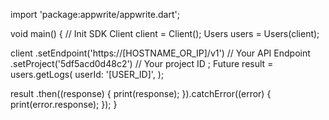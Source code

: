 import 'package:appwrite/appwrite.dart';

void main() { // Init SDK
  Client client = Client();
  Users users = Users(client);

  client
    .setEndpoint('https://[HOSTNAME_OR_IP]/v1') // Your API Endpoint
    .setProject('5df5acd0d48c2') // Your project ID
  ;
  Future result = users.getLogs(
    userId: '[USER_ID]',
  );

  result
    .then((response) {
      print(response);
    }).catchError((error) {
      print(error.response);
  });
}
